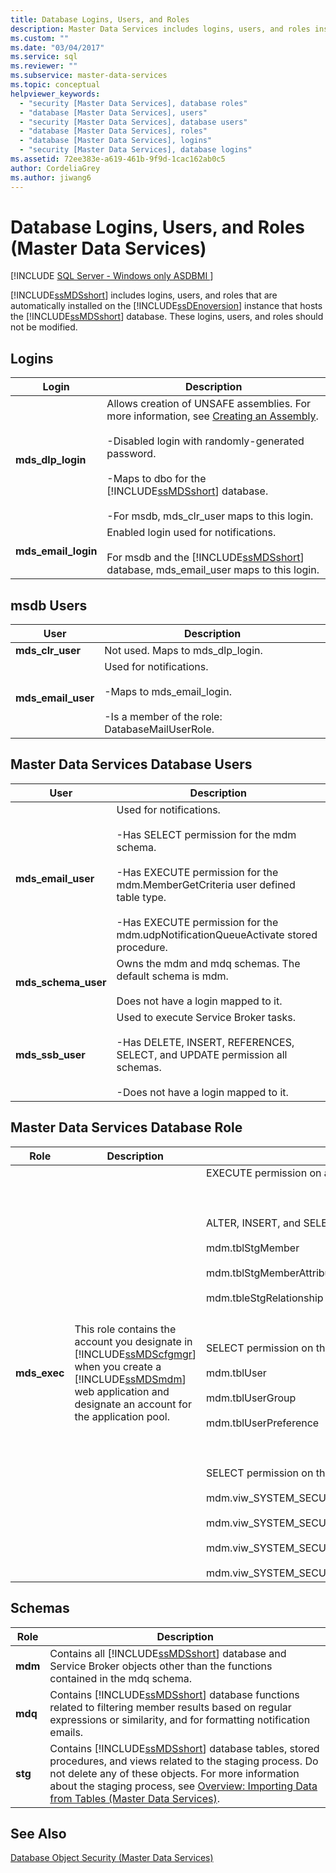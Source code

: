 ```yaml
---
title: Database Logins, Users, and Roles
description: Master Data Services includes logins, users, and roles installed on the SQL Server Database Engine instance that hosts the Master Data Services database.
ms.custom: ""
ms.date: "03/04/2017"
ms.service: sql
ms.reviewer: ""
ms.subservice: master-data-services
ms.topic: conceptual
helpviewer_keywords: 
  - "security [Master Data Services], database roles"
  - "database [Master Data Services], users"
  - "security [Master Data Services], database users"
  - "database [Master Data Services], roles"
  - "database [Master Data Services], logins"
  - "security [Master Data Services], database logins"
ms.assetid: 72ee383e-a619-461b-9f9d-1cac162ab0c5
author: CordeliaGrey
ms.author: jiwang6
---
```

# Database Logins, Users, and Roles (Master Data Services)

[!INCLUDE [SQL Server - Windows only ASDBMI  ](../includes/applies-to-version/sql-windows-only-asdbmi.md)]

  [!INCLUDE[ssMDSshort](../includes/ssmdsshort-md.md)] includes logins, users, and roles that are automatically installed on the [!INCLUDE[ssDEnoversion](../includes/ssdenoversion-md.md)] instance that hosts the [!INCLUDE[ssMDSshort](../includes/ssmdsshort-md.md)] database. These logins, users, and roles should not be modified.  
  
## Logins  
  
|Login|Description|  
|-----------|-----------------|  
|**mds_dlp_login**|Allows creation of UNSAFE assemblies. For more information, see [Creating an Assembly](../relational-databases/clr-integration/assemblies/creating-an-assembly.md).<br /><br /> -Disabled login with randomly-generated password.<br /><br /> -Maps to dbo for the [!INCLUDE[ssMDSshort](../includes/ssmdsshort-md.md)] database.<br /><br /> -For msdb, mds_clr_user maps to this login.|  
|**mds_email_login**|Enabled login used for notifications.<br /><br /> For msdb and the [!INCLUDE[ssMDSshort](../includes/ssmdsshort-md.md)] database, mds_email_user maps to this login.|  
  
## msdb Users  
  
|User|Description|  
|----------|-----------------|  
|**mds_clr_user**|Not used. Maps to mds_dlp_login.|  
|**mds_email_user**|Used for notifications.<br /><br /> -Maps to mds_email_login.<br /><br /> -Is a member of the role: DatabaseMailUserRole.|  
  
## Master Data Services Database Users  
  
|User|Description|  
|----------|-----------------|  
|**mds_email_user**|Used for notifications.<br /><br /> -Has SELECT permission for the mdm schema.<br /><br /> -Has EXECUTE permission for the mdm.MemberGetCriteria user defined table type.<br /><br /> -Has EXECUTE permission for the mdm.udpNotificationQueueActivate stored procedure.|  
|**mds_schema_user**|Owns the mdm and mdq schemas. The default schema is mdm.<br /><br /> Does not have a login mapped to it.|  
|**mds_ssb_user**|Used to execute Service Broker tasks.<br /><br /> -Has DELETE, INSERT, REFERENCES, SELECT, and UPDATE permission all schemas.<br /><br /> -Does not have a login mapped to it.|  
  
## Master Data Services Database Role  
  
|Role|Description|Permissions|  
|----------|-----------------|-----------------|  
|**mds_exec**|This role contains the account you designate in [!INCLUDE[ssMDScfgmgr](../includes/ssmdscfgmgr-md.md)] when you create a [!INCLUDE[ssMDSmdm](../includes/ssmdsmdm-md.md)] web application and designate an account for the application pool.|EXECUTE permission on all schemas.<br /><br /> <br /><br /> ALTER, INSERT, and SELECT permission on these tables:<br /><br /> mdm.tblStgMember<br /><br /> mdm.tblStgMemberAttribute<br /><br /> mdm.tbleStgRelationship<br /><br /> <br /><br /> SELECT permission on these tables:<br /><br /> mdm.tblUser<br /><br /> mdm.tblUserGroup<br /><br /> mdm.tblUserPreference<br /><br /> <br /><br /> SELECT permission on these views:<br /><br /> mdm.viw_SYSTEM_SECURITY_NAVIGATION<br /><br /> mdm.viw_SYSTEM_SECURITY_ROLE_ACCCESSCONTROL<br /><br /> mdm.viw_SYSTEM_SECURITY_ROLE_ACCCESSCONTROL_MEMBER<br /><br /> mdm.viw_SYSTEM_SECURITY_USER_MODEL|  
  
## Schemas  
  
|Role|Description|  
|----------|-----------------|  
|**mdm**|Contains all [!INCLUDE[ssMDSshort](../includes/ssmdsshort-md.md)] database and Service Broker objects other than the functions contained in the mdq schema.|  
|**mdq**|Contains [!INCLUDE[ssMDSshort](../includes/ssmdsshort-md.md)] database functions related to filtering member results based on regular expressions or similarity, and for formatting notification emails.|  
|**stg**|Contains [!INCLUDE[ssMDSshort](../includes/ssmdsshort-md.md)] database tables, stored procedures, and views related to the staging process. Do not delete any of these objects. For more information about the staging process, see [Overview: Importing Data from Tables &#40;Master Data Services&#41;](../master-data-services/overview-importing-data-from-tables-master-data-services.md).|  
  
## See Also  
 [Database Object Security &#40;Master Data Services&#41;](../master-data-services/database-object-security-master-data-services.md)  
  
  
